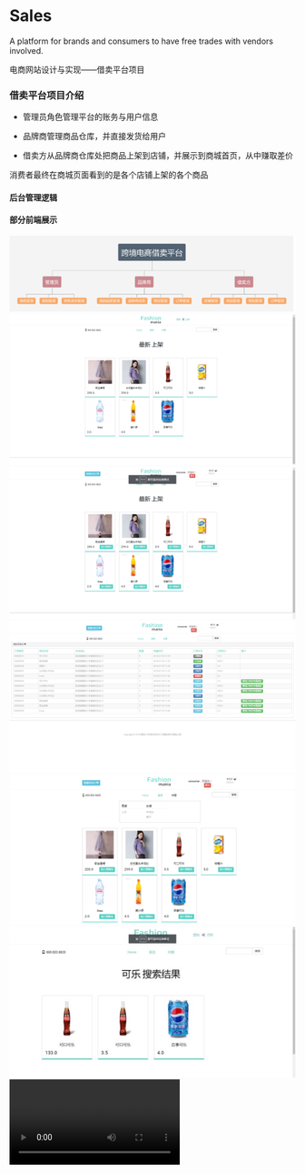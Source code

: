 # Sales
A platform for brands and consumers to have free trades with vendors involved.

电商网站设计与实现——借卖平台项目

### 借卖平台项目介绍

* 管理员角色管理平台的账务与用户信息
 
* 品牌商管理商品仓库，并直接发货给用户

* 借卖方从品牌商仓库处把商品上架到店铺，并展示到商城首页，从中赚取差价

消费者最终在商城页面看到的是各个店铺上架的各个商品

#### 后台管理逻辑


#### 部分前端展示
![](https://github.com/ZorrowHu/Sales/blob/master/src/%E5%9B%BE%E7%89%871.png)
![](https://github.com/ZorrowHu/Sales/blob/master/src/%E5%9B%BE%E7%89%872.png)
![](https://github.com/ZorrowHu/Sales/blob/master/src/%E5%9B%BE%E7%89%873.png)
![](https://github.com/ZorrowHu/Sales/blob/master/src/%E5%9B%BE%E7%89%874.png)
![](https://github.com/ZorrowHu/Sales/blob/master/src/%E5%9B%BE%E7%89%875.png)
![](https://github.com/ZorrowHu/Sales/blob/master/src/%E5%9B%BE%E7%89%876.jpg)
![](https://github.com/ZorrowHu/Sales/blob/master/src/%E5%AA%92%E4%BD%931.mp4)
